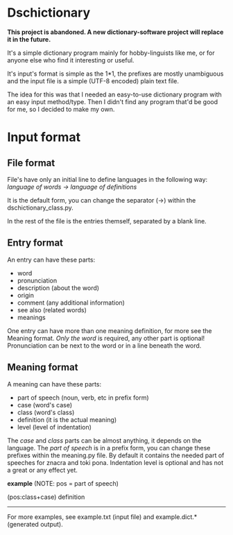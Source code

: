 # Dschictionary

**This project is abandoned. A new dictionary-software project will replace it in the future.**

It's a simple dictionary program mainly for hobby-linguists like me, or for anyone else who find it interesting or useful.

It's input's format is simple as the 1*1, the prefixes are mostly unambiguous and the input file is a simple (UTF-8 encoded) plain text file.

The idea for this was that I needed an easy-to-use dictionary program with an easy input method/type.
Then I didn't find any program that'd be good for me, so I decided to make my own.

Input format
============

File format
-----------

File's have only an initial line to define languages in the following way:
*language of words -> language of definitions*

It is the default form, you can change the separator (->) within the dschictionary_class.py.

In the rest of the file is the entries themself, separated by a blank line.

Entry format
------------

An entry can have these parts:
* word
* pronunciation
* description (about the word)
* origin
* comment (any additional information)
* see also (related words)
* meanings

One entry can have more than one meaning definition, for more see the Meaning format.
*Only the word* is required, any other part is optional!
Pronunciation can be next to the word or in a line beneath the word.

Meaning format
--------------

A meaning can have these parts:
* part of speech (noun, verb, etc in prefix form)
* case (word's case)
* class (word's class)
* definition (it is the actual meaning)
* level (level of indentation)

The *case* and *class* parts can be almost anything, it depends on the language.
The *part of speech* is in a prefix form, you can change these prefixes within the meaning.py file. By default it contains the needed part of speeches for znacra and toki pona.
Indentation level is optional and has not a great or any effect yet.

__example__
(NOTE: pos = part of speech)

(pos:class+case) definition

---

For more examples, see example.txt (input file) and example.dict.* (generated output).
